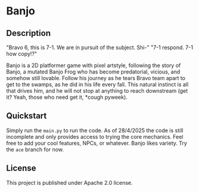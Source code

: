 # Banjo

## Description

"Bravo 6, this is 7-1. We are in pursuit of the subject. Shi-"
"7-1 respond. 7-1 how copy!?"

Banjo is a 2D platformer game with pixel artstyle, following the story of Banjo, a mutated Banjo Frog who has become predatorial, vicious, and somehow still lovable. Follow his journey as he tears Bravo team apart to get to the swamps, as he did in his life every fall. This natural instinct is all that drives him, and he will not stop at anything to reach downstream (get it? Yeah, those who need get it, *cough pyweek).

## Quickstart

Simply run the `main.py` to run the code. As of 28/4/2025 the code is still incomplete and only provides access to trying the core mechanics. Feel free to add your cool features, NPCs, or whatever. Banjo likes variety. Try the `ace` branch for now.

## License

This project is published under Apache 2.0 license.
